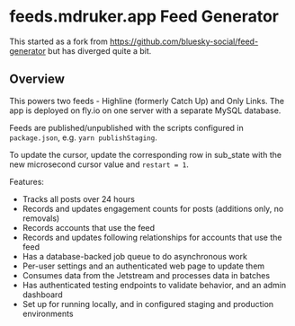 # feeds.mdruker.app Feed Generator

This started as a fork from https://github.com/bluesky-social/feed-generator but has diverged quite a bit.

## Overview

This powers two feeds - Highline (formerly Catch Up) and Only Links. The app is deployed on fly.io on one server with a separate MySQL database.

Feeds are published/unpublished with the scripts configured in `package.json`, e.g. `yarn publishStaging`.

To update the cursor, update the corresponding row in sub_state with the new microsecond cursor value and `restart = 1`.

Features:
* Tracks all posts over 24 hours
* Records and updates engagement counts for posts (additions only, no removals)
* Records accounts that use the feed
* Records and updates following relationships for accounts that use the feed
* Has a database-backed job queue to do asynchronous work
* Per-user settings and an authenticated web page to update them
* Consumes data from the Jetstream and processes data in batches
* Has authenticated testing endpoints to validate behavior, and an admin dashboard
* Set up for running locally, and in configured staging and production environments

